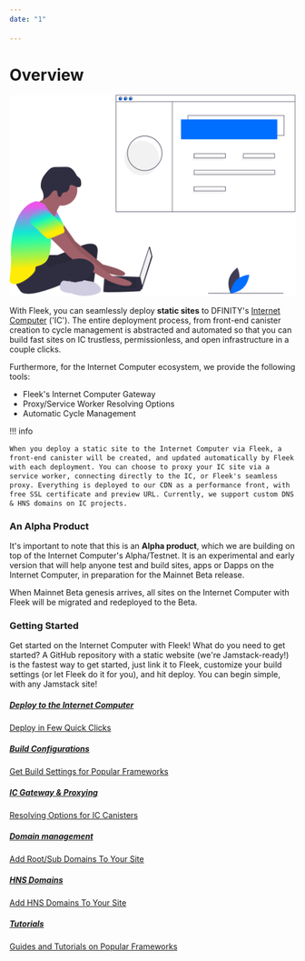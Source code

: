 ```yaml
---
date: "1"

---
```

# Overview

![](imgs/hero.png)

With Fleek, you can seamlessly deploy **static sites** to DFINITY's [Internet Computer](https://dfinity.org/) ('IC'). The entire deployment process, from front-end canister creation to cycle management is abstracted and automated so that you can build fast sites on IC trustless, permissionless, and open infrastructure in a couple clicks.

Furthermore, for the Internet Computer ecosystem, we provide the following tools:

- Fleek's Internet Computer Gateway
- Proxy/Service Worker Resolving Options
- Automatic Cycle Management

!!! info

    When you deploy a static site to the Internet Computer via Fleek, a front-end canister will be created, and updated automatically by Fleek with each deployment. You can choose to proxy your IC site via a service worker, connecting directly to the IC, or Fleek's seamless proxy. Everything is deployed to our CDN as a performance front, with free SSL certificate and preview URL. Currently, we support custom DNS & HNS domains on IC projects.

### An Alpha Product
It's important to note that this is an **Alpha product**, which we are building on top of the Internet Computer's Alpha/Testnet. It is an experimental and early version that will help anyone test and build sites, apps or Dapps on the Internet Computer, in preparation for the Mainnet Beta release.

When Mainnet Beta genesis arrives, all sites on the Internet Computer with Fleek will be migrated and redeployed to the Beta.

### Getting Started

Get started on the Internet Computer with Fleek! What do you need to get started? A GitHub repository with a static website (we're Jamstack-ready!) is the fastest way to get started, just link it to Fleek, customize your build settings (or let Fleek do it for you), and hit deploy. You can begin simple, with any Jamstack site!

<div class="prev-boxes-list">
  <a href="../site-deployment/#1-use-the-fleek-native-github-integration" class="prev-box">
    <h5>Deploy to the Internet Computer</h5>
    <p>Deploy in Few Quick Clicks</p>
  </a>
  <a href="../site-deployment/#3-configure-the-deployment-build-parameters" class="prev-box">
    <h5>Build Configurations</h5>
    <p>Get Build Settings for Popular Frameworks</p>
  </a>
    <a href="../ic-gateway-proxy/" class="prev-box">
    <h5>IC Gateway & Proxying</h5>
    <p>Resolving Options for IC Canisters</p>
  </a>
  <a href="https://docs.fleek.co/domain-management/custom-dns-domains/" class="prev-box">
    <h5>Domain management</h5>
    <p>Add Root/Sub Domains To Your Site</p>
  </a>
  <a href="https://docs.fleek.co/domain-management/hns-domains/" class="prev-box">
    <h5>HNS Domains</h5>
    <p>Add HNS Domains To Your Site</p>
  </a>  
  </a>
    <a href="../../tutorials/hosting/" class="prev-box">
    <h5>Tutorials</h5>
    <p>Guides and Tutorials on Popular Frameworks</p>
  </a>
</div>
